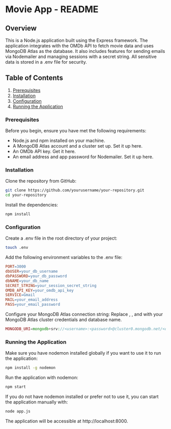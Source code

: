 # Movie App - README
## Overview
This is a Node.js application built using the Express framework. The application integrates with the OMDb API to fetch movie data and uses MongoDB Atlas as the database. It also includes features for sending emails via Nodemailer and managing sessions with a secret string. All sensitive data is stored in a .env file for security.

## Table of Contents
1. [Prerequisites](#Prerequisites)
2. [Installation](#Installation)
3. [Configuration](#Configuration)
4. [Running the Application](#running-the-application)

### Prerequisites
Before you begin, ensure you have met the following requirements:

* Node.js and npm installed on your machine.
* A MongoDB Atlas account and a cluster set up. Set it up here.
* An OMDb API key. Get it here.
* An email address and app password for Nodemailer. Set it up here.

### Installation
Clone the repository from GitHub:

```bash
git clone https://github.com/yourusername/your-repository.git
cd your-repository
```

Install the dependencies:

```bash
npm install
```

### Configuration
Create a .env file in the root directory of your project:

```bash
touch .env
```

Add the following environment variables to the .env file:

```makefile
PORT=3000
dbUSER=your_db_username
dbPASSWORD=your_db_password
dbNAME=your_db_name
SECRET_STRING=your_session_secret_string
OMDB_API_KEY=your_omdb_api_key
SERVICE=Gmail
MAIL=your_email_address
PASS=your_email_password
```

Configure your MongoDB Atlas connection string:
Replace <username>, <password>, and <dbname> with your MongoDB Atlas cluster credentials and database name.

```php
MONGODB_URI=mongodb+srv://<username>:<password>@cluster0.mongodb.net/<dbname>?retryWrites=true&w=majority
```
### Running the Application
Make sure you have nodemon installed globally if you want to use it to run the application:

```bash
npm install -g nodemon
```
Run the application with nodemon:

```bash
npm start
```
If you do not have nodemon installed or prefer not to use it, you can start the application manually with:

```bash
node app.js
```

The application will be accessible at http://localhost:8000.